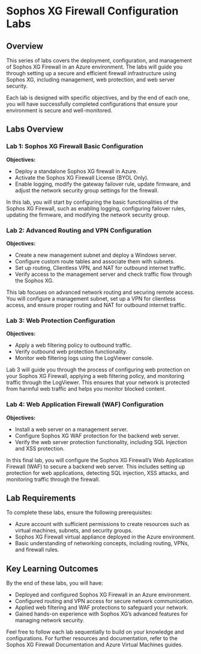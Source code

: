 # Sophos XG Firewall Configuration Labs

## Overview
This series of labs covers the deployment, configuration, and management of Sophos XG Firewall in an Azure environment. The labs will guide you through setting up a secure and efficient firewall infrastructure using Sophos XG, including management, web protection, and web server security.

Each lab is designed with specific objectives, and by the end of each one, you will have successfully completed configurations that ensure your environment is secure and well-monitored.

## Labs Overview

### Lab 1: Sophos XG Firewall Basic Configuration
**Objectives:**

- Deploy a standalone Sophos XG firewall in Azure.
- Activate the Sophos XG Firewall License (BYOL Only).
- Enable logging, modify the gateway failover rule, update firmware, and adjust the network security group settings for the firewall.

In this lab, you will start by configuring the basic functionalities of the Sophos XG Firewall, such as enabling logging, configuring failover rules, updating the firmware, and modifying the network security group.

### Lab 2: Advanced Routing and VPN Configuration
**Objectives:**

- Create a new management subnet and deploy a Windows server.
- Configure custom route tables and associate them with subnets.
- Set up routing, Clientless VPN, and NAT for outbound internet traffic.
- Verify access to the management server and check traffic flow through the Sophos XG.

This lab focuses on advanced network routing and securing remote access. You will configure a management subnet, set up a VPN for clientless access, and ensure proper routing and NAT for outbound internet traffic.

### Lab 3: Web Protection Configuration
**Objectives:**

- Apply a web filtering policy to outbound traffic.
- Verify outbound web protection functionality.
- Monitor web filtering logs using the LogViewer console.

Lab 3 will guide you through the process of configuring web protection on your Sophos XG Firewall, applying a web filtering policy, and monitoring traffic through the LogViewer. This ensures that your network is protected from harmful web traffic and helps you monitor blocked content.

### Lab 4: Web Application Firewall (WAF) Configuration
**Objectives:**

- Install a web server on a management server.
- Configure Sophos XG WAF protection for the backend web server.
- Verify the web server protection functionality, including SQL Injection and XSS protection.

In this final lab, you will configure the Sophos XG Firewall’s Web Application Firewall (WAF) to secure a backend web server. This includes setting up protection for web applications, detecting SQL injection, XSS attacks, and monitoring traffic through the firewall.

## Lab Requirements
To complete these labs, ensure the following prerequisites:

- Azure account with sufficient permissions to create resources such as virtual machines, subnets, and security groups.
- Sophos XG Firewall virtual appliance deployed in the Azure environment.
- Basic understanding of networking concepts, including routing, VPNs, and firewall rules.

## Key Learning Outcomes
By the end of these labs, you will have:

- Deployed and configured Sophos XG Firewall in an Azure environment.
- Configured routing and VPN access for secure network communication.
- Applied web filtering and WAF protections to safeguard your network.
- Gained hands-on experience with Sophos XG’s advanced features for managing network security.

Feel free to follow each lab sequentially to build on your knowledge and configurations. For further resources and documentation, refer to the Sophos XG Firewall Documentation and Azure Virtual Machines guides.
